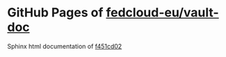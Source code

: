 GitHub Pages of [fedcloud-eu/vault-doc](https://github.com/fedcloud-eu/vault-doc.git)
===
Sphinx html documentation of [f451cd02](https://github.com/fedcloud-eu/vault-doc/tree/f451cd02a490819926bf7d8eb3f1de4a42f0d911)
